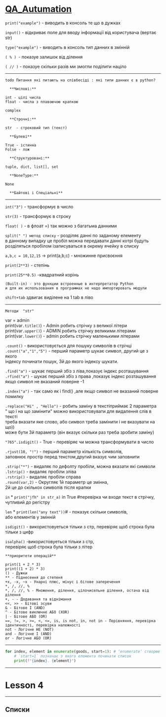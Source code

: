 # [QA_Autumation]()

`print("example")` - виводить в консоль те що в дужках

`input()` - відкриває поле для вводу інформації від користувача (вертає str)

`type("example")` - виводить в консоль тип данних в змінній

`( % ) `- показуе залишок від ділення

`( // )` - показуе скільки разів ми змогли поділити націло  

---
    todo Питання які питають на співбесіді : які типи данних є в python?

      **Числові:** 
    
    int - цілі числа  
    float - числа з плавоючою крапкою
    
    complex

      **Строчні:** 
    
    str  - строковий тип (текст) 

      **Булеві**
    
    True - істинна
    Folse - лож 

      **Структуровані:** 

    tuple, dict, list[], set  

      **NoneType:**

    None  

      **Байтові і Спеціальні**   
---

`int("3")` - трансформує в число

`str(3)` - трансформує в строку

`float( )` - в флоат =) так можно з багатьма данними

`split(" ") метод списку` - розділяє данні по заданому елементу  
в данному випадку це пробіл можна передавати данні котрі будуть  
розділяться пробілом ізаписуваться в окрему ячейку в списку  

`a,b,c = 10,12,15`  ->  print(a,b,c) - множинне присвоєння  

`print(2**3)` - степінь  

`print(25**0.5)` -квадратний корінь

    (Built-in) - это функции встроенные в интерпретатор Python
    и для их использования в программах не надо импортировать модули

`shift+tab` здвигає виділене на 1 tab в ліво  

---
    Методи  "str"
var = admin  
print(var`.title()`) - Admin робить стрічку з великої літери  
print(var`.upper()`) - ADMIN  робить стрічку великими літерами  
print(var`.lower()`) - admin  робить стрічку маленькими літерами  

`.count()` - використовується для пошуку символів в стрічці  
`.count("a","1","5")` - перший параметр шукає символ, другий це з якого  
індексу починати пошук, 3й до якого індексу шукати.  

`.find("а")` - шукає перший збіз з ліва,показує індекс розташування  
`.rfind("а")` - шукає перший збіз з права ,показує індекс розташування  
якщо символ не вказаний поверне -1

`.index("а")` - так само як і find() ,але якщо символ не вказаний 
поверне помилку  

`.replace("Hi" , "Hello")` - робить заміну в текстіприймає 2 параметра  
" що і на що замінити" можно використовувати для видалення слів в тексті  
треба вказати яке слово, або символ треба замінити і не вказувати на що))  
може бути 3й параметр (він вказує скільки раз треба зробити заміну)

`"765".isdigit()` - True - перевіряє чи можна трансформувати в число

`.rjust(10, "!")` - перший параметр кількість символів,  
заповнює простір перед текстом,другий вказує чим заповнити  

`.strip("*")` - видаляє по дефолту пробіли, можна вказати які символи  
`.lstrip()` - видаляє пробіли зліва  
`.rstrip()` - видаляє пробіли справа     
`.round(var,2)` - Округляє 1й параметр це змінна,  
2й це до скількох символів після крапки  

`in` * `print("jfh" in str_a)` in True #перевірка чи входе текст в стрічку,  
чутливий до регістру

`len` * `print(len("any text"))`#  - показує скільки символів,  
або елементів у змінній

`isdigit()` - використовуеться тільки з стр, 
перевіряє щоб строка була тільки з цифр

`isalpha()` -використовуеться тільки з стр,  
перевіряє щоб строка була тільки з літер


    **приоритети операцій**

    print(1 + 2 * 3)
    print((1 + 2) * 3)
    () - Дужки
    ** - Піднесення до степеня
    +x, -x, ~x - Унарні плюс, мінус і бітове заперечення
    *, /, //, %
    *, /, //, % - Множення, ділення, цілочисельне ділення, остача від ділення
    +, - - Додавання та віднімання
    <<, >> - Бітові зсуви
    & - Бітове І (AND)
    ^ - Бітове виключне АБО (XOR)
    | - Бітове АБО (OR)
    ==, !=, >, >=, <, <=, is, is not, in, not in - Порівняння, перевірка ідентичності, перевірка належності
    not - Логічне НЕ (NOT)
    and - Логічне І (AND)
    or - Логічне АБО (OR)
---
```Python
for index, element in enumerate(goods, start=1): # ʼenumerateʼ створюе нумерований список
    # `start=1` позначає з якого елемента починати список
    print(f"{index}. {element}")
```  
---

# Lesson 4

---
 ## Списки













